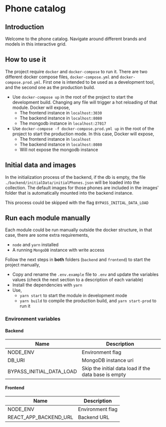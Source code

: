 # Phone catalog
## Introduction
Welcome to the phone catalog. Navigate around different brands and models in this interactive grid.

## How to use it
The project require `docker` and `docker-compose` to run it. There are two different docker compose files, `docker-compose.yml` and `docker-compose.prod.yml`. First one is intended to be used as a development tool, and the second one as the production build.

* Use `docker-compose up` in the root of the project to start the development build. Changing any file will trigger a hot reloading of that module. Docker will expose,
  * The frontend instance in `localhost:3030`
  * The backend instance in `localhost:8080`
  * The mongodb instance in `localhost:27017`
* Use `docker-compose -f docker-compose.prod.yml up` in the root of the project to start the production mode. In this case, Docker will expose,
  * The frontend instance in `localhost`
  * The backend instance in `localhost:8080`
  * Will not expose the mongodb instance

## Initial data and images
In the initialization process of the backend, if the db is empty, the file `./backend/initialData/initialPhones.json` will be loaded into the collection. The default images for those phones are included in the images' folder that is automatically mounted into the backend instance.

This process could be skipped with the flag `BYPASS_INITIAL_DATA_LOAD`
## Run each module manually
Each module could be run manually outside the docker structure, in that case, there are some extra requirements,
* `node` and `yarn` installed
* A running `MongoDB` instance with write access

Follow the next steps in **both** folders (`backend` and `frontend`) to start the project manually,
* Copy and rename the `.env.example` file to `.env` and update the variables values (check the next section to a description of each variable)
* Install the dependencies with `yarn`
* Use,
  * `yarn start` to start the module in development mode
  * `yarn build` to compile the production build, and `yarn start-prod` to run it
### Environment variables
#### Backend
Name | Description
---- | ----
NODE_ENV | Environment flag
DB_URI | MongoDB instance uri
BYPASS_INITIAL_DATA_LOAD | Skip the initial data load if the data base is empty
#### Frontend
Name | Description
---- | ----
NODE_ENV | Environment flag
REACT_APP_BACKEND_URL | Backend URL
